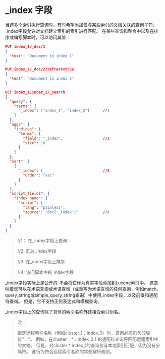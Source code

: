 # _index 字段

当跨多个索引执行查询时，有时希望添加仅与某些索引的文档关联的查询子句。 _index字段允许对文档建立索引的索引进行匹配。 在某些查询和聚合中以及在排序或编写脚本时，可以访问其值：

```json
PUT index_1/_doc/1
{
  "text": "Document in index 1"
}

PUT index_2/_doc/2?refresh=true
{
  "text": "Document in index 2"
}

GET index_1,index_2/_search
{
  "query": {
    "terms": {
      "_index": ["index_1", "index_2"] 		//1
    }
  },
  "aggs": {
    "indices": {
      "terms": {
        "field": "_index", 					//2
        "size": 10
      }
    }
  },
  "sort": [
    {
      "_index": { 							//3
        "order": "asc"
      }
    }
  ],
  "script_fields": {
    "index_name": {
      "script": {
        "lang": "painless",
        "source": "doc['_index']" 			//4
      }
    }
  }
}
```

> //1： 在_index字段上查询
>
>
> //2: 汇总_index字段
>
>
> //3: 在_index字段上排序
>
>
> //4: 访问脚本中的_index字段

\_index字段实际上是公开的-不会将它作为真实字段添加到Lucene索引中。 这意味着您可以在术语查询或术语查询（或重写为术语查询的任何查询，例如match，query_string或simple_query_string查询）中使用_index字段，以及前缀和通配符查询。 但是，它不支持正则表达式和模糊查询。

_index字段上的查询除了具体的索引名称外还接受索引别名。



> 注：
>
> 指定远程索引名称（例如cluster_1：index_3）时，查询必须包含分隔符“：”。 例如，在cluster _ *：index_3上的通配符查询将匹配远程索引中的文档。 但是，对cluster * index_1的查询仅与本地索引匹配，因为没有分隔符。 此行为符合远程索引名称的常规解析规则。